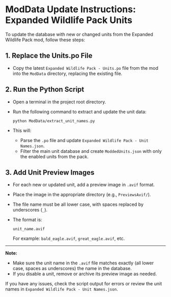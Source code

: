 # ModData Update Instructions: Expanded Wildlife Pack Units

To update the database with new or changed units from the Expanded Wildlife Pack mod, follow these steps:

## 1. Replace the Units.po File
- Copy the latest `Expanded Wildlife Pack - Units.po` file from the mod into the `ModData` directory, replacing the existing file.

## 2. Run the Python Script
- Open a terminal in the project root directory.
- Run the following command to extract and update the unit data:
  
  ```
  python ModData/extract_unit_names.py
  ```
- This will:
  - Parse the `.po` file and update `Expanded Wildlife Pack - Unit Names.json`.
  - Filter the main unit database and create `ModdedUnits.json` with only the enabled units from the pack.

## 3. Add Unit Preview Images
- For each new or updated unit, add a preview image in `.avif` format.
- Place the image in the appropriate directory (e.g., `PreviewsAvif/`).
- The file name must be all lower case, with spaces replaced by underscores (`_`).
- The format is:
  
  ```
  unit_name.avif
  ```
  For example: `bald_eagle.avif`, `great_eagle.avif`, etc.

---

**Note:**
- Make sure the unit name in the `.avif` file matches exactly (all lower case, spaces as underscores) the name in the database.
- If you disable a unit, remove or archive its preview image as needed.

If you have any issues, check the script output for errors or review the unit names in `Expanded Wildlife Pack - Unit Names.json`.
